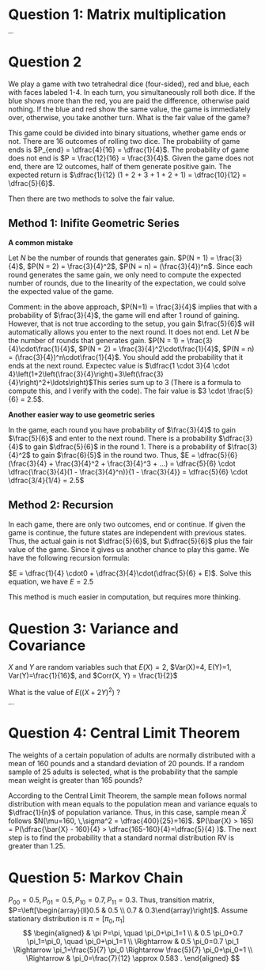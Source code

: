 # Question 1: Matrix multiplication

<img src="../../Figures/OA 2.1.png" alt="OA 2.1" style="zoom:20%;" />

# Question 2

We play a game with two tetrahedral dice (four-sided), red and blue, each with faces labeled 1-4. In each turn, you simultaneously roll both dice. If the blue shows more than the red, you are paid the difference, otherwise paid nothing. If the blue and red show the same value, the game is immediately over, otherwise, you take another turn. What is the fair value of the game?

This game could be divided into binary situations, whether game ends or not. There are 16 outcomes of rolling two dice. The probability of game ends is $P_{end} = \dfrac{4}{16} = \dfrac{1}{4}$. The probability of game does not end is $P = \frac{12}{16} = \frac{3}{4}$. Given the game does not end, there are 12 outcomes, half of them generate positive gain. The expected return is $\dfrac{1}{12} (1 + 2 + 3 + 1 + 2 + 1) = \dfrac{10}{12} = \dfrac{5}{6}$. 

Then there are two methods to solve the fair value.

## Method 1: Inifite Geometric Series

**A common mistake**

Let $N$ be the number of rounds that generates gain. $P(N = 1) = \frac{3}{4}$, $P(N = 2) = \frac{3}{4}^2$, $P(N = n) = (\frac{3}{4})^n$. Since each round generates the same gain, we only need to compute the expected number of rounds, due to the linearity of the expectation, we could solve the expected value of the game. 

Comment: in the above approach, $P(N=1) = \frac{3}{4}$ implies that with a probability of $\frac{3}{4}$, the game will end after 1 round of gaining. However, that is not true according to the setup, you gain $\frac{5}{6}$ will automatically allows you enter to the next round. It does not end. Let $N$ be the number of rounds that generates gain. $P(N = 1) = \frac{3}{4}\cdot\frac{1}{4}$, $P(N = 2) = \frac{3}{4}^2\cdot\frac{1}{4}$, $P(N = n) = (\frac{3}{4})^n\cdot\frac{1}{4}$.  You should add the probability that it ends at the next round. Expectec value is $\dfrac{1 \cdot 3}{4 \cdot 4}\left(1+2\left(\frac{3}{4}\right)+3\left(\frac{3}{4}\right)^2+\ldots\right)$This series sum up to 3 (There is a formula to compute this, and I verify with the code). The fair value is $3 \cdot \frac{5}{6} = 2.5$. 

**Another easier way to use geometric series**

In the game, each round you have probability of $\frac{3}{4}$ to gain $\frac{5}{6}$ and enter to the next round. There is a probability $\dfrac{3}{4}$ to gain $\dfrac{5}{6}$ in the round 1. There is a probability of $\frac{3}{4}^2$ to gain $\frac{6}{5}$ in the round two. Thus, $E = \dfrac{5}{6} (\frac{3}{4} + \frac{3}{4}^2 + \frac{3}{4}^3 + ...) = \dfrac{5}{6} \cdot \dfrac{\frac{3}{4}(1 - \frac{3}{4}^n)}{1 - \frac{3}{4}} = \dfrac{5}{6} \cdot \dfrac{3/4}{1/4} = 2.5$

## Method 2: Recursion

In each game, there are only two outcomes, end or continue. If given the game is continue, the future states are independent with previous states. Thus, the actual gain is not $\dfrac{5}{6}$, but $\dfrac{5}{6}$ plus the fair value of the game. Since it gives us another chance to play this game. We have the following recursion formula:

$E = \dfrac{1}{4} \cdot0 + \dfrac{3}{4}\cdot(\dfrac{5}{6} + E)$. Solve this equation, we have $E = 2.5$

This method is much easier in computation, but requires more thinking.



# Question 3: Variance and Covariance

$X$ and $Y$ are random variables such that $E(X)=2$, $Var(X)=4, E(Y)=1, Var(Y)=\frac{1}{16}$, and $Corr(X, Y) = \frac{1}{2}$

What is the value of $E((X+2 Y)^2)$ ?

<img src="../../Figures/OA 2.3.png" alt="OA 2.3" style="zoom:20%;" />

# Question 4: Central Limit Theorem

The weights of a certain population of adults are normally distributed with a mean of 160 pounds and a standard deviation of 20 pounds. If a random sample of 25 adults is selected, what is the probability that the sample mean weight is greater than 165 pounds?

According to the Central Limit Theorem, the sample mean follows normal distribution with mean equals to the population mean and variance equals to $\dfrac{1}{n}$ of population variance. Thus, in this case, sample mean $\bar{X}$ follows $N(\mu=160, \,\sigma^2 = \dfrac{400}{25}=16)$. $P(\bar{X} > 165) = P(\dfrac{\bar{X} - 160}{4} > \dfrac{165-160}{4}=\dfrac{5}{4} )$. The next step is to find the probability that a standard normal distribution RV is greater than 1.25.

# Question 5: Markov Chain

$P_{00}=0.5, P_{01}=0.5, P_{10}=0.7, P_{11}=0.3$. Thus, transition matrix, $P=\left[\begin{array}{ll}0.5 & 0.5 \\ 0.7 & 0.3\end{array}\right]$.
Assume stationary distribution is $\pi=\left[\pi_0, \pi_1\right]$
$$
\begin{aligned}
& \pi P=\pi, \quad \pi_0+\pi_1=1 \\
& 0.5 \pi_0+0.7 \pi_1=\pi_0, \quad \pi_0+\pi_1=1 \\
\Rightarrow & 0.5 \pi_0=0.7 \pi_1 \Rightarrow \pi_1=\frac{5}{7} \pi_0 \Rightarrow \frac{5}{7} \pi_0+\pi_0=1 \\
\Rightarrow & \pi_0=\frac{7}{12} \approx 0.583 .
\end{aligned}
$$
